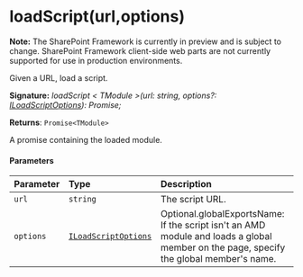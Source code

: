 # loadScript(url,options)
**Note:** The SharePoint Framework is currently in preview and is subject to change. SharePoint Framework client-side web parts are not currently supported for use in production environments.



Given a URL, load a script.

**Signature:** _loadScript < TModule >(url: string, options?: [ILoadScriptOptions](../sp-loader/iloadscriptoptions.md)): Promise<TModule>;_

**Returns**: `Promise<TModule>`



A promise containing the loaded module.

#### Parameters


| Parameter	   | Type    | Description |
|:-------------|:---------------|:------------|
| `url`    | `string` | The script URL. |
| `options`    | [`ILoadScriptOptions`](../sp-loader/iloadscriptoptions.md) | Optional.globalExportsName: If the script isn't an AMD module and loads a global member on the page, specify the global member's name. |


